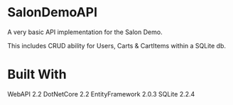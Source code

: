 # SalonDemoAPI
A very basic API implementation for the Salon Demo.

This includes CRUD ability for Users, Carts & CartItems within a SQLite db.

# Built With
WebAPI 2.2
DotNetCore 2.2
EntityFramework 2.0.3
SQLite 2.2.4
